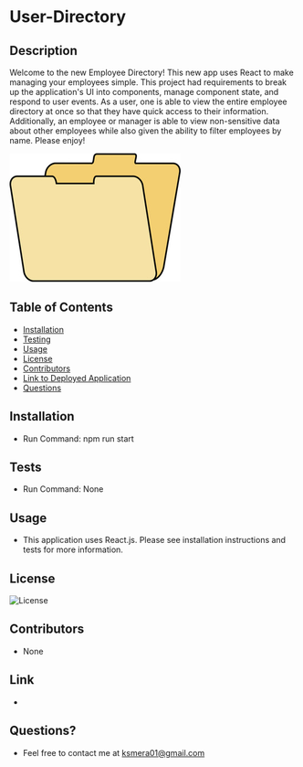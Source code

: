# User-Directory

## Description

  Welcome to the new Employee Directory! This new app uses React to make managing your employees simple. This project had requirements to break up the application's UI into components, manage component state, and respond to user events. As a user, one is able to view the entire employee directory at once so that they have quick access to their information. Additionally, an employee or manager is able to view non-sensitive data about other employees while also given the ability to filter employees by name. Please enjoy!

  ![image description](./images/folder.jpg)

  ## Table of Contents
  
  - [Installation](#installation)
  - [Testing](#tests)
  - [Usage](#usage)
  - [License](#license)
  - [Contributors](#contributors)
  - [Link to Deployed Application](#link)
  - [Questions](#questions)

  ## Installation

  - Run Command: npm run start

  ## Tests
  
  - Run Command: None

  ## Usage

  - This application uses React.js. Please see installation instructions and tests for more information.

  ## License

  ![License](https://img.shields.io/badge/Apache_2.0-orange.svg)

  ## Contributors

  - None
  
  ## Link

  - 

  ## Questions? 
  
  - Feel free to contact me at ksmera01@gmail.com